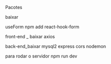 Pacotes

baixar

useForm
npm add react-hook-form


front-end _ baixar
axios

back-end_baixar
mysql2
express 
cors
nodemon

para rodar o servidor
npm run dev
